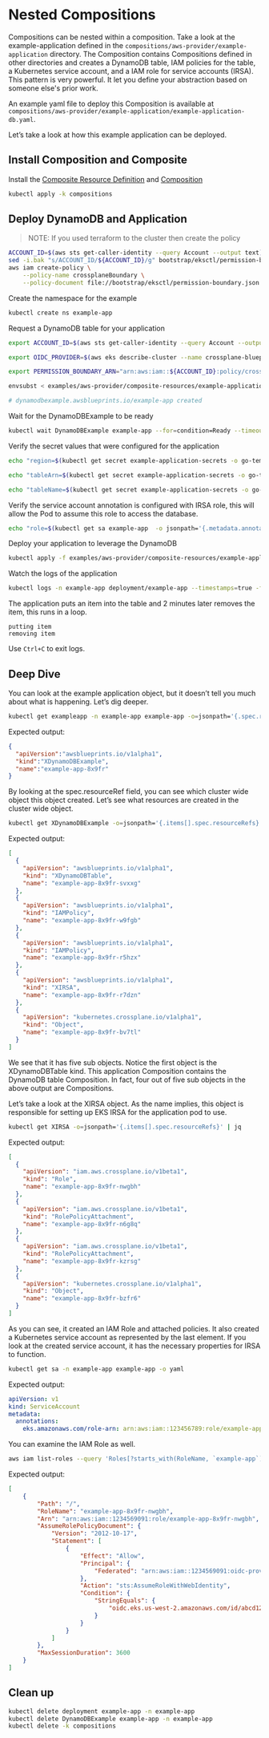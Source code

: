 # Nested Compositions

Compositions can be nested within a composition. Take a look at the example-application defined in the `compositions/aws-provider/example-application` directory. The Composition contains Compositions defined in other directories and creates a DynamoDB table, IAM policies for the table, a Kubernetes service account, and a IAM role for service accounts (IRSA). This pattern is very powerful. It let you define your abstraction based on someone else's prior work.

An example yaml file to deploy this Composition is available at  `compositions/aws-provider/example-application/example-application-db.yaml`.  

Let’s take a look at how this example application can be deployed. 

## Install Composition and Composite

Install the [Composite Resource Definition](https://crossplane.io/docs/master/concepts/terminology.html#composite-resource-definition) and [Composition](https://crossplane.io/docs/master/concepts/terminology.html#composition)

```bash
kubectl apply -k compositions
```

## Deploy DynamoDB and Application

> NOTE: If you used terraform to the cluster then create the policy
```bash
ACCOUNT_ID=$(aws sts get-caller-identity --query Account --output text)
sed -i.bak "s/ACCOUNT_ID/${ACCOUNT_ID}/g" bootstrap/eksctl/permission-boundary.json
aws iam create-policy \
    --policy-name crossplaneBoundary \
    --policy-document file://bootstrap/eksctl/permission-boundary.json
```

Create the namespace for the example
```bash
kubectl create ns example-app
```

Request a DynamoDB table for your application
```bash
export ACCOUNT_ID=$(aws sts get-caller-identity --query Account --output text)

export OIDC_PROVIDER=$(aws eks describe-cluster --name crossplane-blueprints --query "cluster.identity.oidc.issuer" --output text | sed -e "s/^https:\/\///")

export PERMISSION_BOUNDARY_ARN="arn:aws:iam::${ACCOUNT_ID}:policy/crossplaneBoundary"

envsubst < examples/aws-provider/composite-resources/example-application/example-application-db.yaml | kubectl apply -f -

# dynamodbexample.awsblueprints.io/example-app created
```

Wait for the DynamoDBExample to be ready 
```bash
kubectl wait DynamoDBExample example-app --for=condition=Ready --timeout=5m -n example-app
```

Verify the secret values that were configured for the application
```bash
echo "region=$(kubectl get secret example-application-secrets -o go-template='{{.data.region|base64decode}}' -n example-app)"

echo "tableArn=$(kubectl get secret example-application-secrets -o go-template='{{.data.tableArn|base64decode}}' -n example-app)"

echo "tableName=$(kubectl get secret example-application-secrets -o go-template='{{.data.tableName|base64decode}}' -n example-app)"
```

Verify the service account annotation is configured with IRSA role, this will allow the Pod to assume this role to access the database.
```bash
echo "role=$(kubectl get sa example-app  -o jsonpath='{.metadata.annotations.eks\.amazonaws\.com/role-arn}' -n example-app)"
```

Deploy your application to leverage the DynamoDB
```bash
kubectl apply -f examples/aws-provider/composite-resources/example-application/example-application-app.yaml
```

Watch the logs of the application
```bash
kubectl logs -n example-app deployment/example-app --timestamps=true -f
```
The application puts an item into the table and 2 minutes later removes the item, this runs in a loop.
```
putting item
removing item
```
Use `Ctrl+C` to exit logs.

## Deep Dive

You can look at the example application object, but it doesn’t tell you much about what is happening. Let’s dig deeper. 
```bash
kubectl get exampleapp -n example-app example-app -o=jsonpath='{.spec.resourceRef}'
```
Expected output:
```json
{
  "apiVersion":"awsblueprints.io/v1alpha1",
  "kind":"XDynamoDBExample",
  "name":"example-app-8x9fr"
}
```
By looking at the spec.resourceRef field, you can see which cluster wide object this object created.
Let’s see what resources are created in the cluster wide object. 

```bash
kubectl get XDynamoDBExample -o=jsonpath='{.items[].spec.resourceRefs}' | jq
```
Expected output:
```json
[
  {
    "apiVersion": "awsblueprints.io/v1alpha1",
    "kind": "XDynamoDBTable",
    "name": "example-app-8x9fr-svxxg"
  },
  {
    "apiVersion": "awsblueprints.io/v1alpha1",
    "kind": "IAMPolicy",
    "name": "example-app-8x9fr-w9fgb"
  },
  {
    "apiVersion": "awsblueprints.io/v1alpha1",
    "kind": "IAMPolicy",
    "name": "example-app-8x9fr-r5hzx"
  },
  {
    "apiVersion": "awsblueprints.io/v1alpha1",
    "kind": "XIRSA",
    "name": "example-app-8x9fr-r7dzn"
  },
  {
    "apiVersion": "kubernetes.crossplane.io/v1alpha1",
    "kind": "Object",
    "name": "example-app-8x9fr-bv7tl"
  }
]
```

We see that it has five sub objects. Notice the first object is the XDynamoDBTable kind. This application Composition contains the DynamoDB table Composition. In fact, four out of five sub objects in the above output are Compositions. 

Let’s take a look at the XIRSA object. As the name implies, this object is responsible for setting up EKS IRSA for the application pod to use. 

```bash
kubectl get XIRSA -o=jsonpath='{.items[].spec.resourceRefs}' | jq
```
Expected output:
```json
[
  {
    "apiVersion": "iam.aws.crossplane.io/v1beta1",
    "kind": "Role",
    "name": "example-app-8x9fr-nwgbh"
  },
  {
    "apiVersion": "iam.aws.crossplane.io/v1beta1",
    "kind": "RolePolicyAttachment",
    "name": "example-app-8x9fr-n6g8q"
  },
  {
    "apiVersion": "iam.aws.crossplane.io/v1beta1",
    "kind": "RolePolicyAttachment",
    "name": "example-app-8x9fr-kzrsg"
  },
  {
    "apiVersion": "kubernetes.crossplane.io/v1alpha1",
    "kind": "Object",
    "name": "example-app-8x9fr-bzfr6"
  }
]
```

As you can see, it created an IAM Role and attached policies.  It also created a Kubernetes service account as represented by the last element. If you look at the created service account, it has the necessary properties for IRSA to function. 

```bash
kubectl get sa -n example-app example-app -o yaml
```
Expected output:
```yaml
apiVersion: v1
kind: ServiceAccount
metadata:
  annotations:
    eks.amazonaws.com/role-arn: arn:aws:iam::123456789:role/example-app-8x9fr-nwgbh
```

You can examine the IAM Role as well.
```bash
aws iam list-roles --query 'Roles[?starts_with(RoleName, `example-app`) == `true`]'
```

Expected output:
```json
[
    {
        "Path": "/",
        "RoleName": "example-app-8x9fr-nwgbh",
        "Arn": "arn:aws:iam::1234569091:role/example-app-8x9fr-nwgbh",
        "AssumeRolePolicyDocument": {
            "Version": "2012-10-17",
            "Statement": [
                {
                    "Effect": "Allow",
                    "Principal": {
                        "Federated": "arn:aws:iam::1234569091:oidc-provider/oidc.eks.us-west-2.amazonaws.com/id/12345919291AVBD"
                    },
                    "Action": "sts:AssumeRoleWithWebIdentity",
                    "Condition": {
                        "StringEquals": {
                            "oidc.eks.us-west-2.amazonaws.com/id/abcd12345:sub": "system:serviceaccount:example-app:example-app"
                        }
                    }
                }
            ]
        },
        "MaxSessionDuration": 3600
    }
] 
```

## Clean up
```bash
kubectl delete deployment example-app -n example-app
kubectl delete DynamoDBExample example-app -n example-app
kubectl delete -k compositions
```